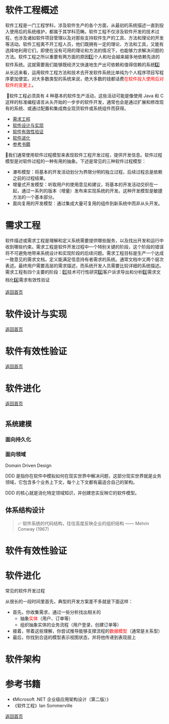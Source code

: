 # 软件工程概述

​		软件工程是一门工程学科，涉及软件生产的各个方面，从最初的系统描述一直到投入使用后的系统维护，都属于其学科范畴。软件工程不仅涉及软件开发的技术过程，也涉及诸如软件项目管理以及对那些支持软件生产的工具、方法和理论的开发等活动。软件工程离不开工程人员，他们既拥有一定的理论、方法和工具，又能有选择地利用它们，即使在没有可用的理论和方法的情况下，也能够力求解决问题的方法。软件工程之所以重要有两方面的原因1️⃣个人和社会越来越多地依赖先进的软件系统。这就需要我们能够既经济又快速地生产出可依赖和值得信赖的系统2️⃣从长远来看，运用软件工程方法和技术去开发软件系统比单纯为个人程序项目写程序更加便宜。对大多数类型的系统来说，绝大多数的钱都话费<font color="red">在软件投入使用后对软件的变更上</font>。

​		🐾软件工程必须具有 4 种基本的软件生产活动，这些活动可能是像使用 Java 和 C 这样的标准编程语言从头开始的一步步的软件开发，通常也会是通过扩展和修改现有的系统、或通过配置和集成商业现货软件或系统组件而获得。

-   [需求工程](#需求工程)
-   [软件设计与实现](#软件设计与实现)
-   [软件有效性验证](#软件有效性验证)
-   [软件进化](#软件进化)
-   [参考书籍](#参考书籍)

​		🐾我们通常使用软件过程模型来表现软件工程开发过程，提供开发信息。软件过程模型是对软件过程的一种有用的抽象。下述是常见的三种软件过程模型：

- 瀑布模型：将基本的开发活动划分为界限分明的独立过程，后续过程总是依赖之前的过程结果。
- 增量式开发模型：听取用户的使用意见和建议，将基本的开发活动交织在一起，通过一系列的版本（增量）发布来实现系统的开发。这种开发模型是敏捷方法的一个基本部分。
- 面向复用的开发模型：通过集成大量可复用的组件到新系统中而非从头开发。

# 需求工程

​		软件描述或需求工程是理解和定义系统需要提供哪些服务，以及找出开发和运行中收到哪些约束。需求工程是软件开发过程中一个特别关键的阶段，这个阶段的错误将不可避免地带来系统设计和实现阶段的后续问题。需求工程目标是生产一个达成一致意见的需求文档，定义能满足信息持有者需求的系统。通常文档中又两个层次表述。最终用户需要高层的需求描述，而系统开发人员需要比较详细的系统描述。需求工程有四个主要的阶段：1️⃣技术可行性研究2️⃣客户诉求导出和分析3️⃣需求文档化4️⃣需求有效性验证

[返回首页](#软件工程概述)

# 软件设计与实现

[返回首页](#软件工程概述)

# 软件有效性验证

[返回首页](#软件工程概述)

# 软件进化

[返回首页](#软件工程概述)

## 

# 

## 系统建模

### 面向持久化

### 面向领域

Domain Driven Design

 DDD 是指你在软件中模拟如何在现实世界中解决问题，这部分现实世界就是业务领域，它包含多个业务上下文，每个上下文都有最适合自己的架构。

 DDD 的核心就是消化特定领域知识，并创建忠实反映它的软件模型。

## 体系结构设计

> ✅ 软件系统的代码结构，往往高度反映企业的组织结构 —— Melvin Conway (1967)

# 软件有效性验证

# 软件进化

常见的软件开发过程

从很长的一段时间里首先，典型的开发方案差不多就是下面这样：

-   首先，你收集需求，通过一些分析找出相关的
    -   抽象<font color="red">实体</font>（用户、订单等）
    -   组织抽象实体的业务流程（用户登录，创建订单等）
-   接着，带着这些理解，你尝试推导能够支撑流程的<font color="red">数据模型</font>（通常是关系型）
-   最后，你找到合适的模型表示视图状态，并将他传递到表现层上

# 软件架构

# 参考书籍

-   《Microsoft .NET 企业级应用架构设计（第二版）》
-   《软件工程》Ian Sommerville

[返回首页](#软件工程概述)

